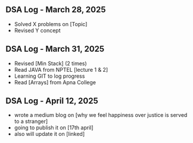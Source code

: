 ## DSA Log - March 28, 2025
- Solved X problems on [Topic]
- Revised Y concept

## DSA Log - March 31, 2025
- Revised [Min Stack] (2 times)
- Read JAVA from NPTEL [lecture 1 & 2]
- Learning GIT to log progress
- Read [Arrays] from Apna College

## DSA Log - April 12, 2025
- wrote a medium blog on [why we feel happiness over justice is served to a stranger]
- going to publish it on [17th april]
- also will update it on [linked]

